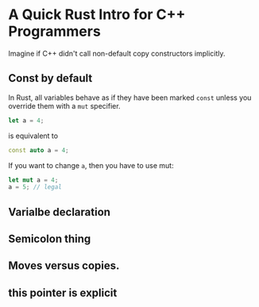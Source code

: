

# A Quick Rust Intro for C++ Programmers

Imagine if C++ didn't call non-default copy constructors implicitly.


## Const by default

In Rust, all variables behave as if they have been marked `const` unless you
override them with a `mut` specifier.

```rust
let a = 4;
```

is equivalent to

```c++
const auto a = 4;
```

If you want to change `a`, then you have to use mut:

```rust
let mut a = 4;
a = 5; // legal
```

## Varialbe declaration

## Semicolon thing


## Moves versus copies.


## this pointer is explicit


